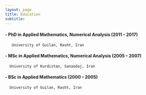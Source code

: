 ```yaml
---
layout: page
title: Education
subtitle: 
---
```


#### - PhD in Applied Mathematics, Numerical Analysis (2011 – 2017)
       University of Guilan, Rasht, Iran

#### - MSc in Applied Mathematics, Numerical Analysis (2005 – 2007)
      University of Kurdistan, Sanandaj, Iran

#### - BSc in Applied Mathematics (2000 – 2005)
      University of Guilan, Rasht, Iran


